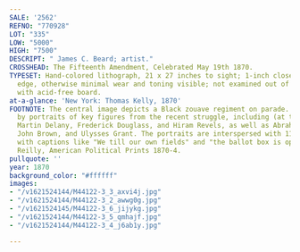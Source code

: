 ```yaml
---
SALE: '2562'
REFNO: "770928"
LOT: "335"
LOW: "5000"
HIGH: "7500"
DESCRIPT: " James C. Beard; artist."
CROSSHEAD: The Fifteenth Amendment, Celebrated May 19th 1870.
TYPESET: Hand-colored lithograph, 21 x 27 inches to sight; 1-inch closed tear on top
  edge, otherwise minimal wear and toning visible; not examined out of modern frame
  with acid-free board.
at-a-glance: 'New York: Thomas Kelly, 1870'
FOOTNOTE: The central image depicts a Black zouave regiment on parade. It is surrounded
  by portraits of key figures from the recent struggle, including (at top center)
  Martin Delany, Frederick Douglass, and Hiram Revels, as well as Abraham Lincoln,
  John Brown, and Ulysses Grant. The portraits are interspersed with 11 vignettes
  with captions like "We till our own fields" and "the ballot box is open to us."
  Reilly, American Political Prints 1870-4.
pullquote: ''
year: 1870
background_color: "#ffffff"
images:
- "/v1621524144/M44122-3_3_axvi4j.jpg"
- "/v1621524144/M44122-3_2_awwg0g.jpg"
- "/v1621524145/M44122-3_6_jijykg.jpg"
- "/v1621524144/M44122-3_5_qmhajf.jpg"
- "/v1621524144/M44122-3_4_j6ab1y.jpg"

---
```

